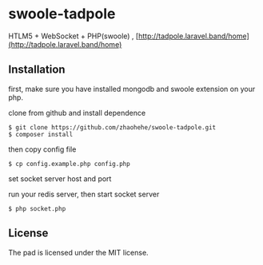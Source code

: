 
# swoole-tadpole

HTLM5 + WebSocket + PHP(swoole) , [http://tadpole.laravel.band/home](http://tadpole.laravel.band/home)

## Installation

first, make sure you have installed mongodb and swoole extension on your php.

clone from github and install dependence

```
$ git clone https://github.com/zhaohehe/swoole-tadpole.git
$ composer install
```

then copy config file

```
$ cp config.example.php config.php
```
set socket server host and port

run your redis server, then start socket server

```
$ php socket.php
```



## License
The pad is licensed under the MIT license.

